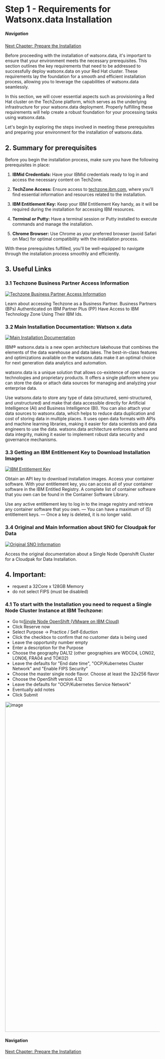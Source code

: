 # Step 1 - Requirements for Watsonx.data Installation
##### Navigation
[Next Chapter: Prepare the Installation](../Prepare%20the%20Installation) 

Before proceeding with the installation of watsonx.data, it's important to ensure that your environment meets the necessary prerequisites. This section outlines the key requirements that need to be addressed to successfully deploy watsonx.data on your Red Hat cluster. These requirements lay the foundation for a smooth and efficient installation process, allowing you to leverage the capabilities of watsonx.data seamlessly.

In this section, we will cover essential aspects such as provisioning a Red Hat cluster on the TechZone platform, which serves as the underlying infrastructure for your watsonx.data deployment. Properly fulfilling these requirements will help create a robust foundation for your processing tasks using watsonx.data.

Let's begin by exploring the steps involved in meeting these prerequisites and preparing your environment for the installation of watsonx.data.

## 2. Summary for prerequisites

Before you begin the installation process, make sure you have the following prerequisites in place:

1. **IBMid Credentials:** Have your IBMid credentials ready to log in and access the necessary content on TechZone.

2. **TechZone Access:** Ensure access to [techzone.ibm.com](https://techzone.ibm.com), where you'll find essential information and resources related to the installation.

3. **IBM Entitlement Key:** Keep your IBM Entitlement Key handy, as it will be required during the installation for accessing IBM resources.

4. **Terminal or Putty:** Have a terminal session or Putty installed to execute commands and manage the installation.

5. **Chrome Browser:** Use Chrome as your preferred browser (avoid Safari on Mac) for optimal compatibility with the installation process.

With these prerequisites fulfilled, you'll be well-equipped to navigate through the installation process smoothly and efficiently.


## 3. Useful Links

### 3.1 Techzone Business Partner Access Information
[![Techzone Business Partner Access Information](https://img.shields.io/badge/Access-Documentation-blue)](https://github.com/IBM/itz-support-public/blob/main/IBM-Technology-Zone/IBM-Technology-Zone-Runbooks/BusinessPartnersAccess.md)

Learn about accessing Techzone as a Business Partner. Business Partners (BPs) Authenticated on IBM Partner Plus (PP) Have Access to IBM Technology Zone Using Their IBM Ids.

### 3.2 Main Installation Documentation: Watson x.data
[![Main Installation Documentation](https://img.shields.io/badge/Documentation-Getting%20Started-blue)](https://www.ibm.com/docs/en/watsonxdata/1.0.x?topic=software-getting-started)

IBM® watsonx.data is a new open architecture lakehouse that combines the elements of the data warehouse and data lakes. The best-in-class features and optimizations available on the watsonx.data make it an optimal choice for next generation data analytics and automation.

watsonx.data is a unique solution that allows co-existence of open source technologies and proprietary products. It offers a single platform where you can store the data or attach data sources for managing and analyzing your enterprise data.

Use watsonx.data to store any type of data (structured, semi-structured, and unstructured) and make that data accessible directly for Artificial Intelligence (AI) and Business Intelligence (BI). You can also attach your data sources to watsonx.data, which helps to reduce data duplication and cost of storing data in multiple places. It uses open data formats with APIs and machine learning libraries, making it easier for data scientists and data engineers to use the data. watsonx.data architecture enforces schema and data integrity, making it easier to implement robust data security and governance mechanisms.



### 3.3 Getting an IBM Entitlement Key to Download Installation Images
[![IBM Entitlement Key](https://img.shields.io/badge/Get%20API%20Key-IBM%20Container%20Library-blue)](https://myibm.ibm.com/products-services/containerlibrary?_gl=1*1yebie7*_ga_FYECCCS21D*MTY5MTk5NTI3MC4xMy4xLjE2OTE5OTU0MTIuMC4wLjA)

Obtain an API key to download installation images. Access your container software. With your entitlement key, you can access all of your container software in the IBM Entitled Registry. A complete list of container software that you own can be found in the Container Software Library.

Use any active entitlement key to log in to the image registry and retrieve any container software that you own.
— You can have a maximum of (5) entitlement keys.
— Once a key is deleted, it is no longer valid.

### 3.4 Original and Main Information about SNO for Cloudpak for Data
[![Original SNO Information](https://img.shields.io/badge/SNO%20Information-Read%20Here-green)](https://github.ibm.com/claus-huempel/cpd-sno/blob/main/techzone/index.md)

Access the original documentation about a Single Node Openshift Cluster for a Cloudpak for Data Installation.


## 4. Important: 
- request a 32Core x 128GB Memory
- do not select FIPS (must be disabled)

### 4.1 To start with the Installation you need to request a Single Node Cluster Instance at IBM Techzone:

- Go to[Single Node OpenShift (VMware on IBM Cloud)](https://techzone.ibm.com/my/reservations/create/6495f9f85c870e00179901fa)
- Click Reserve now
- Select Purpose -> Practice / Self-Eduction
- Click the checkbox to confirm that no customer data is being used
- Leave the opportunity number empty
- Enter a description for the Purpose
- Choose the geography DAL12 (other geographies are WDC04, LON02, LON06, FRA04 and TOK02)
- Leave the defaults for "End date time", "OCP/Kubernetes Cluster Network" and "Enable FIPS Security"
- Choose the master single node flavor. Choose at least the 32x256 flavor
- Choose the OpenShift version 4.12
- Leave the defaults for "OCP/Kubernetes Service Network"
- Eventually add notes
- Click Submit


<img width="1071" alt="image" src="https://media.github.ibm.com/user/50903/files/ccd0fbbb-893a-44c6-858a-83e5bae8ff4b">

#### Navigation
[Next Chapter: Prepare the Installation](../Prepare%20the%20Installation) 


